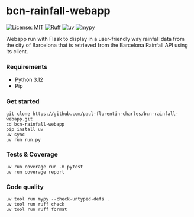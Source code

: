 # bcn-rainfall-webapp

[![License: MIT](https://img.shields.io/badge/License-MIT-yellow.svg)](https://opensource.org/licenses/MIT)
[![Ruff](https://img.shields.io/endpoint?url=https://raw.githubusercontent.com/astral-sh/ruff/main/assets/badge/v2.json)](https://github.com/astral-sh/ruff)
[![uv](https://img.shields.io/endpoint?url=https://raw.githubusercontent.com/astral-sh/uv/main/assets/badge/v0.json)](https://github.com/astral-sh/uv)
[![mypy](https://www.mypy-lang.org/static/mypy_badge.svg)](https://mypy-lang.org/)

Webapp run with Flask to display in a user-friendly way rainfall data from the city of Barcelona that is retrieved from the Barcelona Rainfall API using its client.

### Requirements

- Python 3.12
- Pip

### Get started


```commandline
git clone https://github.com/paul-florentin-charles/bcn-rainfall-webapp.git
cd bcn-rainfall-webapp
pip install uv
uv sync
uv run run.py
```

### Tests & Coverage

```commandline
uv run coverage run -m pytest
uv run coverage report
```

### Code quality

```commandline
uv tool run mypy --check-untyped-defs .
uv tool run ruff check
uv tool run ruff format
```